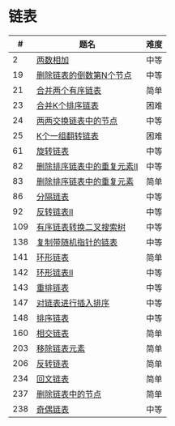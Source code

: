 # 链表

| # | 题名 | 难度 |
|---| -------- | ---------- |
|2| [两数相加](../2.两数相加.md) |中等|
|19| [删除链表的倒数第N个节点](../19.删除链表的倒数第N个节点.md) |中等|
|21| [合并两个有序链表](../21.合并两个有序链表.md) |简单|
|23| [合并K个排序链表](../23.合并K个排序链表.md) |困难|
|24| [两两交换链表中的节点](../24.两两交换链表中的节点.md) |中等|
|25| [K个一组翻转链表](../25.K个一组翻转链表.md) |困难|
|61| [旋转链表](../61.旋转链表.md) |中等|
|82| [删除排序链表中的重复元素II](../82.删除排序链表中的重复元素II.md) |中等|
|83| [删除排序链表中的重复元素](../82.删除排序链表中的重复元素.md) |简单|
|86| [分隔链表](../86.分隔链表.md) |中等|
|92| [反转链表II](../92.反转链表II.md) |中等|
|109| [有序链表转换二叉搜索树](../109.有序链表转换二叉搜索树.md) |中等|
|138| [复制带随机指针的链表](../138.复制带随机指针的链表.md) |中等|
|141| [环形链表](../141.环形链表.md) |简单|
|142| [环形链表II](../142.环形链表II.md) |中等|
|143| [重排链表](../143.重排链表.md) |中等|
|147| [对链表进行插入排序](src/com/ktao/leetcode/solutions/147.对链表进行插入排序.md) |中等|
|148| [排序链表](../148.排序链表.md) |中等|
|160| [相交链表](../160.相交链表.md) |简单|
|203| [移除链表元素](../203.移除链表元素.md) |简单|
|206| [反转链表](../206.反转链表.md) |简单|
|234| [回文链表](../234.回文链表.md) |简单|
|237| [删除链表中的节点](../237.删除链表中的节点.md) |简单|
|238| [奇偶链表](../238.奇偶链表.md) |中等|